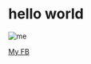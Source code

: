 # hello world

![me](https://www.thaiall.com/me/picme.jpg)


[My FB](https://www.facebook.com/thaiall)
